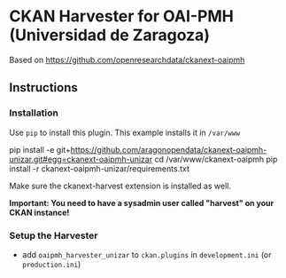 # CKAN Harvester for OAI-PMH (Universidad de Zaragoza)

Based on https://github.com/openresearchdata/ckanext-oaipmh

## Instructions

### Installation

Use `pip` to install this plugin. This example installs it in `/var/www`


pip install -e git+https://github.com/aragonopendata/ckanext-oaipmh-unizar.git#egg=ckanext-oaipmh-unizar 
cd /var/www/ckanext-oaipmh
pip install -r ckanext-oaipmh-unizar/requirements.txt


Make sure the ckanext-harvest extension is installed as well.

**Important: You need to have a sysadmin user called "harvest" on your CKAN instance!**

### Setup the Harvester

- add `oaipmh_harvester_unizar` to `ckan.plugins` in `development.ini` (or `production.ini`)

